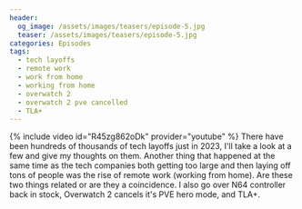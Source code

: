 ```yaml
---
header:
  og_image: /assets/images/teasers/episode-5.jpg
  teaser: /assets/images/teasers/episode-5.jpg
categories: Episodes
tags:
  - tech layoffs
  - remote work
  - work from home
  - working from home
  - overwatch 2
  - overwatch 2 pve cancelled
  - TLA+
---
```


{% include video id="R45zg862oDk" provider="youtube" %}
There have been hundreds of thousands of tech layoffs just in 2023, I'll take a look at a few and give my thoughts on them. Another thing that happened at the same time as the tech companies both getting too large and then laying off tons of people was the rise of remote work (working from home). Are these two things related or are they a coincidence. I also go over N64 controller back in stock, Overwatch 2 cancels it's PVE hero mode, and TLA+.
